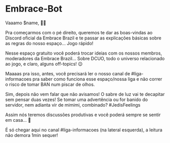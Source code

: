 # Embrace-Bot
Vaaamo $name,  :punch::grin:

Pra começarmos com o pé direito, queremos te dar as boas-vindas ao Discord oficial da Embrace Brazil  e te passar as explicações básicas sobre as regras do nosso espaço… Jogo rápido! 

Nesse espaço gratuito você poderá trocar ideias com os nossos membros, moderadores da Embrace Brazil... Sobre DCUO, todo o universo relacionado ao jogo, e claro, alguns off-topics! :wink:

Maaaas pra isso, antes, você precisará ler o nosso canal de #liga-informacoes pra saber como funciona esse espaço/nossa liga e não correr o risco de tomar BAN num piscar de olhos. 

Sim, depois não vem falar que não avisamos! O sabre de luz vai te decapitar sem pensar duas vezes! Se tomar uma advertência ou for banido do servidor, nem adianta vir de mimimi, combinado? #JedisFeelings

Assim nós teremos discussões produtivas e você poderá sempre se sentir em casa… :punch:

É só chegar aqui no canal #liga-informacoes (na lateral esquerda), a leitura não demora 1min sequer!
